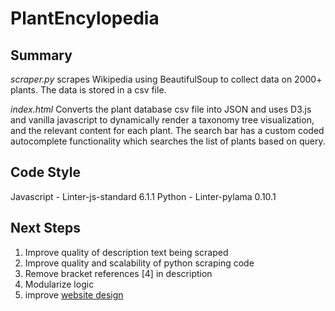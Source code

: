# PlantEncylopedia

## Summary
*scraper.py* scrapes Wikipedia using BeautifulSoup to collect data on 2000+ plants.  The data is stored in a csv file.

*index.html* Converts the plant database csv file into JSON and uses D3.js and vanilla javascript to dynamically render a taxonomy tree visualization, and the relevant content for each plant.  The search bar has a custom coded autocomplete functionality which searches the list of plants based on query.

## Code Style
Javascript - Linter-js-standard 6.1.1
Python - Linter-pylama 0.10.1

## Next Steps
1. Improve quality of description text being scraped
2. Improve quality and scalability of python scraping code
3. Remove bracket references [4] in description
4. Modularize logic
5. improve [website design](https://starmorph.com)


